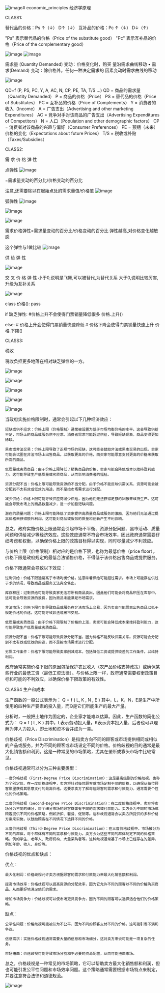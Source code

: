 ![image](https://github.com/from-import/economic_principles/assets/132730866/fc29a015-8d5c-4341-b2a5-a3c73d612f01)# economic_principles
经济学原理

CLASS1:

替代品的价格：Ps ↑（↓） D↑（↓）
互补品的价格：Pc ↑（↓） D↓（↑)

"Ps" 表示替代品的价格（Price of the substitute good）
"Pc" 表示互补品的价格（Price of the complementary good）

![image](https://github.com/from-import/economic_principles/assets/132730866/b4df4ffe-fd7a-4032-b1a9-3bab8832e6f1)
![image](https://github.com/from-import/economic_principles/assets/132730866/4bb5b3d9-1780-44aa-9f29-c5a1eafdc954)

需求量 (Quantity Demanded) 变动：价格变化时，购买
量沿需求曲线移动
• 需求(Demand) 变动：除价格外，任何一种决定需求的
因素变动时需求曲线的移动

![image](https://github.com/from-import/economic_principles/assets/132730866/de50cc48-7b00-48d1-8d56-bae012302a36)


QD=f (P, PS, PC, Y, A, AC, N, CP, PE, TA, T/S …)
    QD = 商品的需求量（Quantity Demanded）
    P = 商品的价格（Price）
    PS = 替代品的价格（Price of Substitutes）
    PC = 互补品的价格（Price of Complements）
    Y = 消费者的收入（Income）
    A = 广告支出（Advertising and other marketing Expenditures）
    AC = 竞争对手对该商品的广告支出（Advertising Expenditures of Competitors）
    N = 人口（Population and other demographic factors）
    CP = 消费者对该商品的兴趣与偏好（Consumer Preferences）
    PE = 预期（未来）价格的变化（Expectations about future Prices）
    T/S = 税收或补贴（Taxes/Subsidies）




CLASS2:

需  求  价  格  弹  性

点弹性
![image](https://github.com/from-import/economic_principles/assets/132730866/95cc3678-1765-4d5d-8ec1-f44120c7a4dc)

=需求量变动的百分比/价格变动的百分比

注意,还需要除以在起始点处的需求量值/价格值
![image](https://github.com/from-import/economic_principles/assets/132730866/6aacd084-eda3-4e64-9acc-b39798ec7bd1)



弧弹性
![image](https://github.com/from-import/economic_principles/assets/132730866/100a77c2-b732-4c76-b473-0aed931bb2f1)

![image](https://github.com/from-import/economic_principles/assets/132730866/4ed677e0-46f4-44de-a478-97cd1bde9db7)



![image](https://github.com/from-import/economic_principles/assets/132730866/44246e60-5419-465f-875f-5f231181f321)


需求价格弹性=需求量变动的百分比/价格变动的百分比
弹性越高,对价格变化越敏感

这个弹性与1做比较
![image](https://github.com/from-import/economic_principles/assets/132730866/af18f25c-a7d8-480c-9f77-beb3405dc569)




供 给 弹 性

![image](https://github.com/from-import/economic_principles/assets/132730866/d00899b2-b4b3-4b61-9014-0068c52484fd)


交 叉 价 格 弹 性
小于0,说明是飞舞,可以被替代,为替代关系
大于0,说明比较厉害,升级为互补关系



![image](https://github.com/from-import/economic_principles/assets/132730866/8152046f-7aef-4aa9-a76e-35e05483cc25)

class 价格():
    pass

if 缺乏弹性:
    #价格上升不会使得门票销量降低很多
    价格.上升()
    
else:
    # 价格上升会使得门票销量快速降低
    # 价格下降会使得门票销量快速上升
    价格.下降()





CLASS3:

税收


税收负担更多地落在相对缺乏弹性的一方。


![image](https://github.com/from-import/economic_principles/assets/132730866/94cb7f7b-69e1-4dbd-8601-d379b75087a5) 

![image](https://github.com/from-import/economic_principles/assets/132730866/c2e4f306-0a12-4a9c-8306-2bd9bf4becd1)

![image](https://github.com/from-import/economic_principles/assets/132730866/6a2f1979-73ec-4df4-936a-7e31942368e0)

![image](https://github.com/from-import/economic_principles/assets/132730866/a75e5fef-7b92-470b-9953-14accad6fcfb)

![image](https://github.com/from-import/economic_principles/assets/132730866/7a52b0b3-04c2-4e17-b87d-7d90192e303a)





当政府实施价格限制时，通常会引起以下几种经济效应：

    短缺或供不应求：价格上限（价格限制）通常被设置为低于市场均衡价格的水平。这会导致供给不足，市场上的商品或服务供不应求。消费者需求可能超过供给，导致短缺现象，商品变得更加稀缺。

    黑市或非法交易：价格上限导致了正规市场的短缺，这可能会鼓励非法或黑市交易的出现。卖家可能会试图在非法市场上出售商品，以获取更高的价格，而买家可能愿意支付更高的价格来获取所需的商品。

    低质量或劣质商品：由于价格上限降低了销售商品的价格，卖家可能会降低成本以维持盈利能力。这可能导致生产低质量或劣质商品，从而影响消费者的福祉。

    资源分配不当：价格上限可能导致资源的不当分配。由于价格不能反映供需关系，资源可能会被分配到不太有效或低效的用途，而不是按市场需求进行分配。

    减少供给：价格上限可能导致供应商减少供给，因为他们无法获得足够的回报来维持生产。这可能会导致市场上的商品数量减少，进一步加剧短缺问题。

    潜在的质量问题：价格上限可能降低了卖家提供高质量商品或服务的激励，因为他们无法通过提高价格来获得额外利润。这可能对商品或服务的质量和创新产生不利影响。

总之，政府实施价格上限通常会引起市场不平衡、资源分配问题、黑市活动、质量问题和供给减少等经济效应。这些效应通常不符合市场效率，因此政府通常需要仔细考虑和权衡，以确保价格上限的政策目标得以实现，同时尽量减少不利效应。


与价格上限（价格限制）相对应的是价格下限，也称为最低价格（price floor）。价格下限是政府规定的最低合法销售价格，不得低于该价格出售商品或提供服务。

价格下限通常会导致以下效应：

    过剩供给：价格下限通常高于市场均衡价格，这意味着供给可能超过需求。市场上可能存在供过于求的情况，导致商品或服务无法完全售出。

    库存积压：过剩供给可能导致卖家无法将所有商品卖出，因此他们可能会将商品积压在库存中。这可能会导致资源的浪费，因为商品未能满足市场需求。

    非法市场：价格下限可能导致商品或服务在非法市场上交易，因为卖家可能愿意出售商品以低于规定价格的价格。这可能导致非法或黑市交易。

    低质量或劣质商品：由于价格下限限制了价格的上涨，卖家可能会降低成本来维持盈利能力，这可能导致生产低质量或劣质商品。

    资源分配不当：价格下限可能导致资源分配不当，因为价格不能反映供需关系。资源可能会分配到不太有效或低效的用途，而不是按市场需求进行分配。

    劣质工作条件：价格下限可能导致卖家削减成本，包括降低工资或提供较差的工作条件，以维持利润。

政府通常实施价格下限的原因包括保护农民收入（农产品价格支持政策）或确保某些行业的最低工资（最低工资法律）。与价格上限一样，政府通常需要权衡政策目标和可能的不利效应，以确保价格下限政策的有效性。





CLASS4 生产和成本

生产函数的一般公式表示为：
Q = f ( L, K , N , E )
其中，L，K，N，E是生产中所使用的四种生产要素的投入量，而Q是它们所能生产的最大产量。

分析时，一般把土地作为固定的，企业家才能难以估算。因此，生产函数的简化公式为：
Q = f ( L, K )
其中，L表示劳动投入量，K表示资本投入量，后者也可以理解为非人力投入，即土地和资本合并成为一类。


价格歧视（Price Discrimination）是指卖方向不同的顾客或市场提供相同或相似的产品或服务，并为不同的顾客或市场设定不同的价格。价格歧视的目的通常是最大化销售额和利润。这是一种常见的市场策略，尤其在垄断或寡头市场中比较常见。

价格歧视通常可以分为三种主要类型：

    一度价格歧视（First-Degree Price Discrimination）：这是最高级别的价格歧视，也称为个别定价。在一度价格歧视中，卖方将针对每位顾客或市场定制不同的价格，以确保从每位顾客那里获得其愿意支付的最高价格。这要求卖方了解每位顾客的需求和付款能力，通常需要个性化的价格策略。

    二度价格歧视（Second-Degree Price Discrimination）：在二度价格歧视中，卖方将市场分为不同的细分，每个细分市场的顾客群体有不同的需求或付款能力。卖方会为不同的市场或顾客提供不同的价格策略，例如折扣、套餐、促销等。这种歧视通常会以卖方所提供的多种价格方案来实施，以鼓励顾客在不同情况下选择不同的价格。

    三度价格歧视（Third-Degree Price Discrimination）：在三度价格歧视中，市场被分为不同的群体，每个群体有不同的需求和付款能力。卖方会为这些不同的群体制定不同的价格策略，例如学生、老年人、政府机构、大量采购者等。这种歧视通常基于市场上已经存在的差异，例如年龄、收入、身份等。

价格歧视的优点和缺点：

优点：

    最大化利润：价格歧视允许卖方根据顾客的需求和付款能力来最大化销售额和利润。

    提高市场效率：价格歧视可以提高资源的分配效率，因为它允许不同的顾客以不同的价格购买商品，从而更好地满足他们的需求。

    增加市场竞争力：价格歧视可以使市场更具竞争力，因为不同的顾客可以选择适合他们的价格策略。

缺点：

    公平性问题：价格歧视可能被认为不公平，因为不同的顾客支付不同的价格，这可能引发不满和争议。

    信息需求：实施价格歧视通常需要大量的信息和市场细分，这对卖方来说可能是一项复杂的任务。

    市场扭曲：价格歧视可能导致市场分割和不必要的资源配置，从而可能扭曲市场。

总之，价格歧视是一种常见的市场策略，它可以帮助卖方最大化销售额和利润，但也可能引发公平性问题和市场效率问题。这个策略通常需要根据市场特点来制定，并要注意符合法律和道德规范。




![image](https://github.com/from-import/economic_principles/assets/132730866/1eea64de-e106-47e6-88a5-af17aa3243ba)

